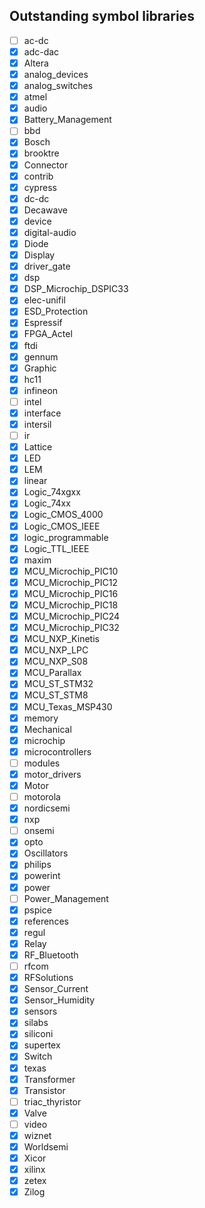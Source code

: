 ## Outstanding symbol libraries

- [ ] ac-dc
- [x] adc-dac
- [x] Altera
- [x] analog_devices
- [x] analog_switches
- [x] atmel
- [x] audio
- [x] Battery_Management
- [ ] bbd
- [x] Bosch
- [x] brooktre
- [x] Connector
- [x] contrib
- [x] cypress
- [x] dc-dc
- [x] Decawave
- [x] device
- [x] digital-audio
- [x] Diode
- [x] Display
- [x] driver_gate
- [x] dsp
- [x] DSP_Microchip_DSPIC33
- [x] elec-unifil
- [x] ESD_Protection
- [x] Espressif
- [x] FPGA_Actel
- [x] ftdi
- [x] gennum
- [x] Graphic
- [x] hc11
- [x] infineon
- [ ] intel
- [x] interface
- [x] intersil
- [ ] ir
- [x] Lattice
- [x] LED
- [x] LEM
- [x] linear
- [x] Logic_74xgxx
- [x] Logic_74xx
- [x] Logic_CMOS_4000
- [x] Logic_CMOS_IEEE
- [x] logic_programmable
- [x] Logic_TTL_IEEE
- [x] maxim
- [x] MCU_Microchip_PIC10
- [x] MCU_Microchip_PIC12
- [x] MCU_Microchip_PIC16
- [x] MCU_Microchip_PIC18
- [x] MCU_Microchip_PIC24
- [x] MCU_Microchip_PIC32
- [x] MCU_NXP_Kinetis
- [x] MCU_NXP_LPC
- [x] MCU_NXP_S08
- [x] MCU_Parallax
- [x] MCU_ST_STM32
- [x] MCU_ST_STM8
- [x] MCU_Texas_MSP430
- [x] memory
- [x] Mechanical
- [x] microchip
- [x] microcontrollers
- [ ] modules
- [x] motor_drivers
- [x] Motor
- [ ] motorola
- [x] nordicsemi
- [x] nxp
- [ ] onsemi
- [x] opto
- [x] Oscillators
- [x] philips
- [x] powerint
- [x] power
- [ ] Power_Management
- [x] pspice
- [x] references
- [x] regul
- [x] Relay
- [x] RF_Bluetooth
- [ ] rfcom
- [x] RFSolutions
- [x] Sensor_Current
- [x] Sensor_Humidity
- [x] sensors
- [x] silabs
- [x] siliconi
- [x] supertex
- [x] Switch
- [x] texas
- [x] Transformer
- [x] Transistor
- [ ] triac_thyristor
- [x] Valve
- [ ] video
- [x] wiznet
- [x] Worldsemi
- [x] Xicor
- [x] xilinx
- [x] zetex
- [x] Zilog
